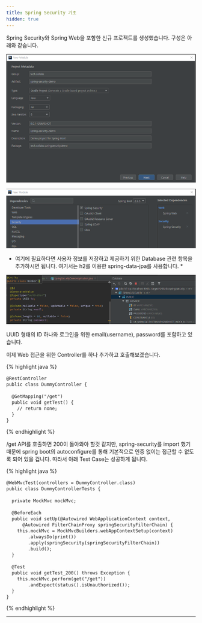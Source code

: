 ```yaml
---
title: Spring Security 기초
hidden: true
---
```


Spring Security와 Spring Web을 포함한 신규 프로젝트를 생성했습니다.
구성은 아래와 같습니다.

![initial](/images/201031/initial.PNG)

![import](/images/201031/import.PNG)

* 여기에 필요하다면 사용자 정보를 저장하고 제공하기 위한 Database 관련 항목을 추가하시면 됩니다. 여기서는 h2를 이용한 spring-data-jpa를 사용합니다. *

![data](/images/201031/schema.PNG)

UUID 형태의 ID 하나와 로그인을 위한 email(username), password를 포함하고 있습니다.

이제 Web 접근을 위한 Controller를 하나 추가하고 호출해보겠습니다.

{% highlight java %}

    @RestController
    public class DummyController {
    
      @GetMapping("/get")
      public void getTest() {
        // return none;
      }
    }
{% endhighlight %}

/get API를 호출하면 200이 돌아와야 할것 같지만, spring-security를 import 했기 때문에 spring boot의 autoconfigure를 통해 기본적으로 인증 없이는 접근할 수 없도록 되어 있을 겁니다.
따라서 아래 Test Case는 성공하게 됩니다.

{% highlight java %}

    @WebMvcTest(controllers = DummyController.class)
    public class DummyControllerTests {
    
      private MockMvc mockMvc;
    
      @BeforeEach
      public void setUp(@Autowired WebApplicationContext context,
          @Autowired FilterChainProxy springSecurityFilterChain) {
        this.mockMvc = MockMvcBuilders.webAppContextSetup(context)
            .alwaysDo(print())
            .apply(springSecurity(springSecurityFilterChain))
            .build();
      }
    
      @Test
      public void getTest_200() throws Exception {
        this.mockMvc.perform(get("/get"))
            .andExpect(status().isUnauthorized());
      }
    }
{% endhighlight %}


---